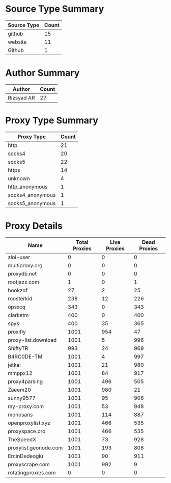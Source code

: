 # Source Type Summary

| Source Type | Count |
|-------------|-------|
| github | 15 |
| website | 11 |
| Github | 1 |


# Author Summary

| Author | Count |
|--------|-------|
| Rizsyad AR | 27 |


# Proxy Type Summary

| Proxy Type | Count |
|------------|-------|
| http | 21 |
| socks4 | 20 |
| socks5 | 22 |
| https | 14 |
| unknown | 4 |
| http_anonymous | 1 |
| socks4_anonymous | 1 |
| socks5_anonymous | 1 |


# Proxy Details

| Name | Total Proxies | Live Proxies | Dead Proxies |
|------|---------------|--------------|---------------|
| zloi-user | 0 | 0 | 0 |
| multiproxy.org | 0 | 0 | 0 |
| proxydb.net | 0 | 0 | 0 |
| rootjazz.com | 1 | 0 | 1 |
| hookzof | 27 | 2 | 25 |
| roosterkid | 238 | 12 | 226 |
| opsxcq | 343 | 0 | 343 |
| clarketm | 400 | 0 | 400 |
| spys | 400 | 35 | 365 |
| proxifly | 1001 | 954 | 47 |
| proxy-list.download | 1001 | 5 | 996 |
| ShiftyTR | 993 | 24 | 969 |
| B4RC0DE-TM | 1001 | 4 | 997 |
| jetkai | 1001 | 21 | 980 |
| mmppx12 | 1001 | 84 | 917 |
| proxy4parsing | 1001 | 496 | 505 |
| Zaeem20 | 1001 | 980 | 21 |
| sunny9577 | 1001 | 95 | 906 |
| my-proxy.com | 1001 | 53 | 948 |
| monosans | 1001 | 114 | 887 |
| openproxylist.xyz | 1001 | 466 | 535 |
| proxyspace.pro | 1001 | 466 | 535 |
| TheSpeedX | 1001 | 73 | 928 |
| proxylist.geonode.com | 1001 | 193 | 808 |
| ErcinDedeoglu | 1001 | 90 | 911 |
| proxyscrape.com | 1001 | 992 | 9 |
| rotatingproxies.com | 0 | 0 | 0 |
